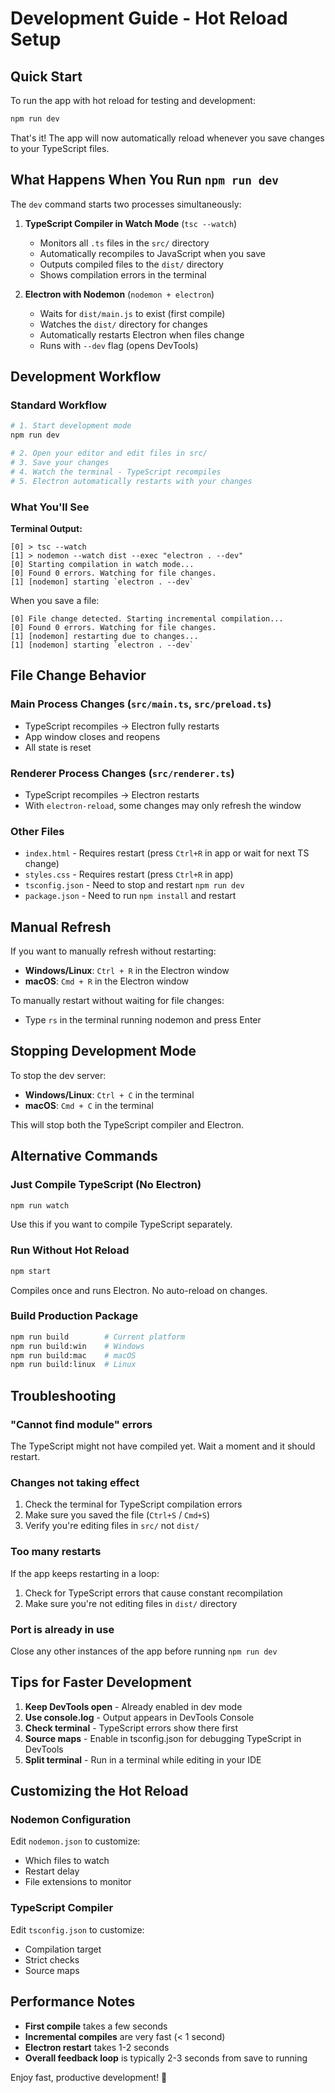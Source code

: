 # Development Guide - Hot Reload Setup

## Quick Start

To run the app with hot reload for testing and development:

```bash
npm run dev
```

That's it! The app will now automatically reload whenever you save changes to your TypeScript files.

## What Happens When You Run `npm run dev`

The `dev` command starts two processes simultaneously:

1. **TypeScript Compiler in Watch Mode** (`tsc --watch`)
   - Monitors all `.ts` files in the `src/` directory
   - Automatically recompiles to JavaScript when you save
   - Outputs compiled files to the `dist/` directory
   - Shows compilation errors in the terminal

2. **Electron with Nodemon** (`nodemon + electron`)
   - Waits for `dist/main.js` to exist (first compile)
   - Watches the `dist/` directory for changes
   - Automatically restarts Electron when files change
   - Runs with `--dev` flag (opens DevTools)

## Development Workflow

### Standard Workflow
```bash
# 1. Start development mode
npm run dev

# 2. Open your editor and edit files in src/
# 3. Save your changes
# 4. Watch the terminal - TypeScript recompiles
# 5. Electron automatically restarts with your changes
```

### What You'll See

**Terminal Output:**
```
[0] > tsc --watch
[1] > nodemon --watch dist --exec "electron . --dev"
[0] Starting compilation in watch mode...
[0] Found 0 errors. Watching for file changes.
[1] [nodemon] starting `electron . --dev`
```

When you save a file:
```
[0] File change detected. Starting incremental compilation...
[0] Found 0 errors. Watching for file changes.
[1] [nodemon] restarting due to changes...
[1] [nodemon] starting `electron . --dev`
```

## File Change Behavior

### Main Process Changes (`src/main.ts`, `src/preload.ts`)
- TypeScript recompiles → Electron fully restarts
- App window closes and reopens
- All state is reset

### Renderer Process Changes (`src/renderer.ts`)
- TypeScript recompiles → Electron restarts
- With `electron-reload`, some changes may only refresh the window

### Other Files
- `index.html` - Requires restart (press `Ctrl+R` in app or wait for next TS change)
- `styles.css` - Requires restart (press `Ctrl+R` in app)
- `tsconfig.json` - Need to stop and restart `npm run dev`
- `package.json` - Need to run `npm install` and restart

## Manual Refresh

If you want to manually refresh without restarting:
- **Windows/Linux**: `Ctrl + R` in the Electron window
- **macOS**: `Cmd + R` in the Electron window

To manually restart without waiting for file changes:
- Type `rs` in the terminal running nodemon and press Enter

## Stopping Development Mode

To stop the dev server:
- **Windows/Linux**: `Ctrl + C` in the terminal
- **macOS**: `Cmd + C` in the terminal

This will stop both the TypeScript compiler and Electron.

## Alternative Commands

### Just Compile TypeScript (No Electron)
```bash
npm run watch
```
Use this if you want to compile TypeScript separately.

### Run Without Hot Reload
```bash
npm start
```
Compiles once and runs Electron. No auto-reload on changes.

### Build Production Package
```bash
npm run build        # Current platform
npm run build:win    # Windows
npm run build:mac    # macOS
npm run build:linux  # Linux
```

## Troubleshooting

### "Cannot find module" errors
The TypeScript might not have compiled yet. Wait a moment and it should restart.

### Changes not taking effect
1. Check the terminal for TypeScript compilation errors
2. Make sure you saved the file (`Ctrl+S` / `Cmd+S`)
3. Verify you're editing files in `src/` not `dist/`

### Too many restarts
If the app keeps restarting in a loop:
1. Check for TypeScript errors that cause constant recompilation
2. Make sure you're not editing files in `dist/` directory

### Port is already in use
Close any other instances of the app before running `npm run dev`

## Tips for Faster Development

1. **Keep DevTools open** - Already enabled in dev mode
2. **Use console.log** - Output appears in DevTools Console
3. **Check terminal** - TypeScript errors show there first
4. **Source maps** - Enable in tsconfig.json for debugging TypeScript in DevTools
5. **Split terminal** - Run in a terminal while editing in your IDE

## Customizing the Hot Reload

### Nodemon Configuration
Edit `nodemon.json` to customize:
- Which files to watch
- Restart delay
- File extensions to monitor

### TypeScript Compiler
Edit `tsconfig.json` to customize:
- Compilation target
- Strict checks
- Source maps

## Performance Notes

- **First compile** takes a few seconds
- **Incremental compiles** are very fast (< 1 second)
- **Electron restart** takes 1-2 seconds
- **Overall feedback loop** is typically 2-3 seconds from save to running

Enjoy fast, productive development! 🚀

